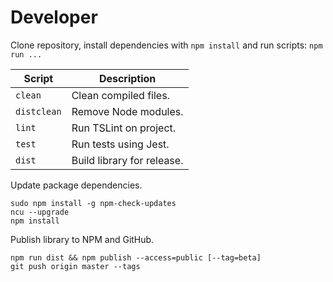 # Developer

Clone repository, install dependencies with `npm install` and run scripts: `npm run ...`

| Script      | Description                |
| ----------- | -------------------------- |
| `clean`     | Clean compiled files.      |
| `distclean` | Remove Node modules.       |
| `lint`      | Run TSLint on project.     |
| `test`      | Run tests using Jest.      |
| `dist`      | Build library for release. |

Update package dependencies.

```shell
sudo npm install -g npm-check-updates
ncu --upgrade
npm install
```

Publish library to NPM and GitHub.

```shell
npm run dist && npm publish --access=public [--tag=beta]
git push origin master --tags
```
